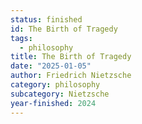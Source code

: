 ```yaml
---
status: finished
id: The Birth of Tragedy
tags:
  - philosophy
title: The Birth of Tragedy
date: "2025-01-05"
author: Friedrich Nietzsche
category: philosophy
subcategory: Nietzsche
year-finished: 2024
---
```

